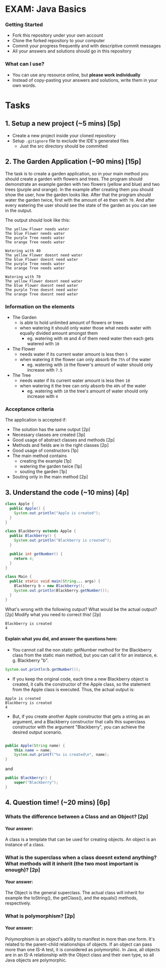 # EXAM: Java Basics

### Getting Started
 - Fork this repository under your own account
 - Clone the forked repository to your computer
 - Commit your progress frequently and with descriptive commit messages
 - All your answers and solutions should go in this repository

### What can I use?
 - You can use any resource online, but **please work individually**
 - Instead of copy-pasting your answers and solutions, write them in your own words.


# Tasks
## 1. Setup a new project (~5 mins) [5p]
- Create a new project inside your cloned repository
- Setup `.gitignore` file to exclude the IDE's generated files
    - Just the src directory should be committed

## 2. The Garden Application (~90 mins) [15p]
The task is to create a garden application, so in your main method you should create a garden with flowers and trees. The program should demonstrate an example garden with two flowers (yellow and blue) and two trees (purple and orange). In the example after creating them you should show the user, how the garden looks like. After that the program should water the garden twice, first with the amount of `40` then with `70`. And after every watering the user should see the state of the garden as you can see in the output.

The output should look like this:
```
The yellow Flower needs water
The blue Flower needs water
The purple Tree needs water
The orange Tree needs water

Watering with 40
The yellow Flower doesnt need water
The blue Flower doesnt need water
The purple Tree needs water
The orange Tree needs water

Watering with 70
The yellow Flower doesnt need water
The blue Flower doesnt need water
The purple Tree doesnt need water
The orange Tree doesnt need water
```
### Information on the elements
- The Garden
    - is able to hold unlimited amount of flowers or trees
    - when watering it should only water those what needs water with equally divided amount amongst them
        - eg. watering with `40` and 4 of them need water then each gets watered with `10`
- The Flower
    - needs water if its current water amount is less then `5`
    - when watering it the flower can only absorb the `75%` of the water
        - eg. watering with `10` the flower's amount of water should only increase with `7.5`
- The Tree
    - needs water if its current water amount is less then `10`
    - when watering it the tree can only absorb the `40%` of the water
        - eg. watering with `10` the tree's amount of water should only increase with `4`

### Acceptance criteria
The application is accepted if:
- The solution has the same output [2p]
- Necessary classes are created [3p]
- Good usage of abstract classes and methods [2p]
- Methods and fields are in the right classes [2p]
- Good usage of constructors [1p]
- The main method contains
    - creating the example [1p]
    - watering the garden twice [1p]
    - souting the garden [1p]
- Souting only in the main method [2p]

## 3. Understand the code (~10 mins) [4p]
```java
class Apple {
  public Apple() {
    System.out.println("Apple is created");
  }
}

class Blackberry extends Apple {
  public Blackberry() {
    System.out.println("Blackberry is created");
  }

  public int getNumber() {
    return 4;
  }
}

class Main {
  public static void main(String... args) {
    Blackberry b = new Blackberry();
    System.out.println(Blackberry.getNumber());
  }
}
```

What's wrong with the following output? What would be the actual output? [2p] Modify what you need to correct this! [2p]


```
Blackberry is created
4
```

#### Explain what you did, and answer the questions here:
- You cannot call the non static getNumber method for the Blackberry class from the static main method, but you can call it for an instance, e. g. Blackberry "b".
```java
System.out.println(b.getNumber());
```
- If you keep the original code, each time a new Blackberry object is created, it calls the constructor of the Apple class, so the statement from the Apple class is executed. Thus, the actual output is:

```
Apple is created
Blackberry is created
4
```
- But, if you create another Apple constructor that gets a string as an argument, and a Blackberry constructor that calls this superclass constructor with the argument "Blackberry", you can achieve the desired output scenario. 

```java

public Apple(String name) {
	this.name = name;
	System.out.printf("%s is created\n", name);
}

```
and
```java
public Blackberry() {
	super("Blackberry");
}
```

## 4. Question time! (~20 mins) [6p]

### Whats the difference between a Class and an Object? [2p]
#### Your answer:
A class is a template that can be used for creating objects.
An object is an instance of a class.


### What is the superclass when a class doesnt extend anything? What methods will it inherit (the two most important is enough)? [2p]
#### Your answer:
The Object is the general superclass.
The actual class will inherit for example the toString(), the getClass(), and the equals() methods, respectively.

### What is polymorphism? [2p]
#### Your answer:
Polymorphism is an object's ability to manifest in more than one form. It's related to the parent-child relationships of objects. If an object can pass more than one IS-A test, it is considered as polymorphic. In Java, all objects are in an IS-A relationship with the Object class and their own type, so all Java objects are polymorphic.